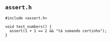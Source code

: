 ##  `assert.h`

```
#include <assert.h>

void test_numbers() {
  assert(1 + 1 == 2 && "tá somando certinho");
}
```
